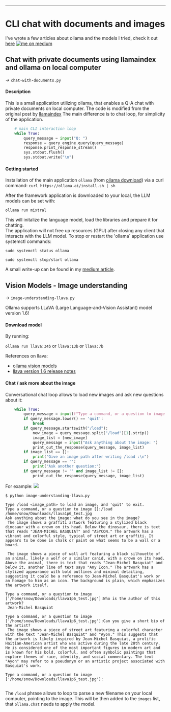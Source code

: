 ---
# CLI chat with documents and images

I've wrote a few articles about ollama and the models I tried, check it out [here](https://medium.com/@balazskocsis/list/ollama-run-llms-localy-f9f124256761) <a href="https://medium.com/@balazskocsis/list/ollama-run-llms-localy-f9f124256761" target="blank"><img align="top" src="https://img.shields.io/badge/Medium-000000?style=for-the-badge&logo=medium&logoColor=white" alt="me on medium"/></a> 

## Chat with private documents using llamaindex and ollama on local computer 

-> `chat-with-documents.py`

#### Description 
This is a small application utilizing ollama, that enables a Q-A chat with private documents on local computer. The code is 
modified from the original post by [llamaindex](https://blog.llamaindex.ai/running-mixtral-8x7-locally-with-llamaindex-e6cebeabe0ab) 
The main difference is to chat loop, for simplicity of the application.

```python
    # main CLI interaction loop
    while True:
        query_message = input("Q: ")
        response = query_engine.query(query_message)
        response.print_response_stream()
        sys.stdout.flush()
        sys.stdout.write("\n")
```

#### Getting started

Installation of the main application `ollama` (from [ollama download](https://ollama.ai/download)) via a curl command: 
`curl https://ollama.ai/install.sh | sh`

After the framework application is downloaded to your local, the LLM models can be set with:

`ollama run mixtral` 

This will initalize the language model, load the libraries and prepare it for chatting.  
The application will not free up resources (GPU) after closing any client that interacts with the LLM model. To stop or restart the 'ollama` application 
use systemctl commands:  

`sudo systemctl status ollama`

`sudo systemctl stop/start ollama`


A small write-up can be found in my [medium article](https://medium.com/@balazskocsis/chatting-with-your-documents-in-the-cli-with-ollama-and-llamaindex-13481903f7ef).


## Vision Models - Image understanding

-> `image-understanding-llava.py`

Ollama supports LLaVA (Large Language-and-Vision Assistant) model version 1.6! 

#### Download model

By running: 

`ollama run llava:34b` or `llava:13b` or `llava:7b`

References on llava: 
- [ollama vision models](https://ollama.ai/blog/vision-models)
- [llava version 1.6 release notes](https://llava-vl.github.io/blog/2024-01-30-llava-1-6/)

#### Chat / ask more about the image

Conversational chat loop allows to load new images and ask new questions about it:

```python 
    while True:
        query_message = input(f"Type a command, or a question to image {image_list}:")
        if query_message.lower() == 'quit':
            break
        if query_message.startswith("/load"):
            new_image = query_message.split("/load")[1].strip()
            image_list = [new_image]
            query_message = input("Ask anything about the image: ")
            print_out_the_response(query_message, image_list)
        if image_list == []:
            print("Give an image path after writing /load :\n")
        if query_message == '':
            print("Ask another question:")
        if query_message != '' and image_list != []:
            print_out_the_response(query_message, image_list)
```

For example: 
![](https://ollama.ai/public/blog/jmb.jpg)

```
$ python image-understanding-llava.py

Type /load <image_path> to load an image, and 'quit' to exit.
Type a command, or a question to image []:/load /home/snow/Downloads/llava1p6_test.jpg
Ask anything about the image: what do you see in the image?
 The image shows a graffiti artwork featuring a stylized black dinosaur with a crown on its head. Below the dinosaur, there is text that reads "JEAN-MICHEL BASQUIAT" and "ASYCON." The artwork has a vibrant and colorful style, typical of street art or graffiti. It appears to be done in chalk or paint on what seems to be a wall or a board. 

 The image shows a piece of wall art featuring a black silhouette of an animal, likely a wolf or a similar canid, with a crown on its head. Above the animal, there is text that reads "Jean-Michel Basquiat" and below it, another line of text says "Any Icon." The artwork has a stylized appearance with bold outlines and minimal detailing, suggesting it could be a reference to Jean-Michel Basquiat's work or an homage to him as an icon. The background is plain, which emphasizes the artwork itself. 

Type a command, or a question to image ['/home/snow/Downloads/llava1p6_test.jpg']:Who is the author of this artwork?
 Jean-Michel Basquiat 

Type a command, or a question to image ['/home/snow/Downloads/llava1p6_test.jpg']:Can you give a short bio of the artist?
 The image shows a piece of street art featuring a colorful character with the text "Jean-Michel Basquiat" and "Ayon." This suggests that the artwork is likely inspired by Jean-Michel Basquiat, a prolific Haitian-American artist who was active during the late 20th century. He is considered one of the most important figures in modern art and is known for his bold, colorful, and often symbolic paintings that explore themes of race, identity, and social commentary. The text "Ayon" may refer to a pseudonym or an artistic project associated with Basquiat's work. 

Type a command, or a question to image ['/home/snow/Downloads/llava1p6_test.jpg']:


```

The `/load` phrase allows to loop to parse a new filename on your local computer, pointing to the image. This will be then 
added to the `images` list, that `ollama.chat` needs to apply the model.

